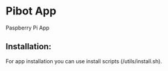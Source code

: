 Pibot App
==========================================================

Paspberry Pi App


Installation:
----------------------------------------------------------

For app installation you can use install scripts (/utils/install.sh).
